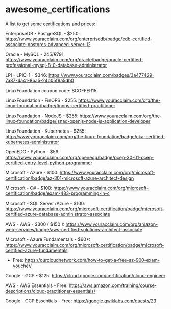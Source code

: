 # awesome_certifications
A list to get some certifications and prices:

EnterpriseDB - PostgreSQL - $250:
https://www.youracclaim.com/org/enterprisedb/badge/edb-certified-associate-postgres-advanced-server-12

Oracle - MySQL - $245/R$791:
https://www.youracclaim.com/org/oracle/badge/oracle-certified-professional-mysql-8-0-database-administrator

LPI - LPIC-1 - $346:
https://www.youracclaim.com/badges/3a477429-7a87-4a41-8ba5-24b05f9a5db0

LinuxFoundation coupon code: SCOFFER15.

LinuxFoundation - FinOPS - $255:
https://www.youracclaim.com/org/the-linux-foundation/badge/finops-certified-practitioner

LinuxFoundation - NodeJS - $255:
https://www.youracclaim.com/org/the-linux-foundation/badge/jsnad-openjs-node-js-application-developer

LinuxFoundation - Kubernetes - $255:
http://www.youracclaim.com/org/the-linux-foundation/badge/cka-certified-kubernetes-administrator

OpenEDG - Python - $59:
https://www.youracclaim.com/org/openedg/badge/pcep-30-01-pcep-certified-entry-level-python-programmer

Microsoft - Azure - $100:
https://www.youracclaim.com/org/microsoft-certification/badge/az-301-microsoft-azure-architect-design

Microsoft - C# - $100:
https://www.youracclaim.com/org/microsoft-certification/badge/exam-483-programming-in-c

Microsoft - SQL Server+Azure - $100:
https://www.youracclaim.com/org/microsoft-certification/badge/microsoft-certified-azure-database-administrator-associate

AWS - AWS - $300 ( $150 ):
https://www.youracclaim.com/org/amazon-web-services/badge/aws-certified-solutions-architect-associate

Microsoft - Azure Fundamentals - $60*:
https://www.youracclaim.com/org/microsoft-certification/badge/microsoft-certified-azure-fundamentals
* Free: https://ourcloudnetwork.com/how-to-get-a-free-az-900-exam-voucher/

Google - GCP - $125:
https://cloud.google.com/certification/cloud-engineer

AWS - AWS Essentials - Free:
https://aws.amazon.com/training/course-descriptions/cloud-practitioner-essentials/

Google - GCP Essentials - Free:
https://google.qwiklabs.com/quests/23
